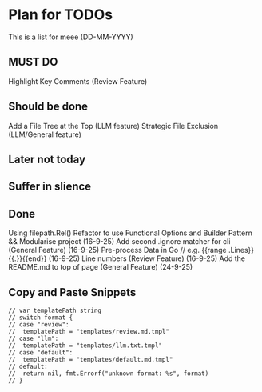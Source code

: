 # Plan for TODOs
This is a list for meee
(DD-MM-YYYY)

## MUST DO
Highlight Key Comments (Review Feature)

## Should be done
Add a File Tree at the Top (LLM feature)
Strategic File Exclusion (LLM/General feature) 

## Later not today


## Suffer in slience


## Done
Using filepath.Rel()
Refactor to use Functional Options and Builder Pattern && Modularise project (16-9-25)
Add second .ignore matcher for cli (General Feature) (16-9-25)
Pre-process Data in Go // e.g. {{range .Lines}}{{.}}{{end}} (16-9-25)
Line numbers (Review Feature) (16-9-25)
Add the README.md to top of page (General Feature) (24-9-25)

## Copy and Paste Snippets

	// var templatePath string
	// switch format {
	// case "review":
	// 	templatePath = "templates/review.md.tmpl"
	// case "llm":
	// 	templatePath = "templates/llm.txt.tmpl"
	// case "default":
	// 	templatePath = "templates/default.md.tmpl"
	// default:
	// 	return nil, fmt.Errorf("unknown format: %s", format)
	// }
